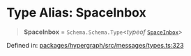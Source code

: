 # Type Alias: SpaceInbox

> **SpaceInbox** = `Schema.Schema.Type`\<*typeof* [`SpaceInbox`](../variables/SpaceInbox.md)\>

Defined in: [packages/hypergraph/src/messages/types.ts:323](https://github.com/hashirpm/hypergraph/blob/ab4ea1cdb9430798142e0d735aac9d31c2cf0ae0/packages/hypergraph/src/messages/types.ts#L323)
